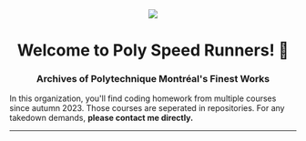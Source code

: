 <div align="center">
    <a> <img src="https://img.shields.io/badge/status-on-brightgreen"/> </a>
    <h1>Welcome to Poly Speed Runners! 👋</h1>
    <h3>Archives of Polytechnique Montréal's Finest Works</h3>
</div>
In this organization, you'll find coding homework from multiple courses since autumn 2023. Those courses are seperated in repositories. For any takedown demands, <b>please contact me directly<b>.
<hr>
